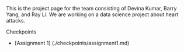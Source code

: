 This is the project page for the team consisting of Devina Kumar, Barry Yang, and Ray Li. We are working on a data science project about heart attacks.

Checkpoints
- [Assignment 1] (./checkpoints/assignment1.md)
